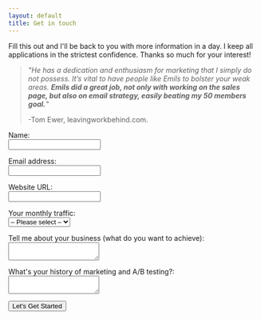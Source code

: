 ```yaml
---
layout: default
title: Get in touch
---
```


Fill this out and I'll be back to you with more information in a day. I keep all applications in the strictest confidence. Thanks so much for your interest!

> *"He has a dedication and enthusiasm for marketing that I simply do not possess. It’s vital to have people like Emils to bolster your weak areas. **Emils did a great job, not only with working on the sales page, but also on email strategy, easily beating my 50 members goal.**"*
>
> -Tom Ewer, leavingworkbehind.com.


<form action="http://formspree.io/emils.veveris@gmail.com" method="POST" id="my-form" class="pure-form">
<p>Name:
<br><input name="first_name" type="text" required></p>

<p>Email address:
<br><input name="email" type="email" required></p>

<p>Website URL:
<br><input name="url" type="text" required></p>

<p>Your monthly traffic:
<br><select name="visitors_per_month" required>
<option value="">&ndash; Please select &ndash;</option>
<option value="Under 5k">Under 5k</option>
<option value="5k - 50k">5k - 50k</option>
<option value="50k - 100k">50k - 100k</option>
<option value="100k +">100k +</option>
</select>
</p>

<p>Tell me about your business (what do you want to achieve):
<br><textarea name="goal" required></textarea></p>

<p>What's your history of marketing and A/B testing?:
<br><textarea name="goal" required></textarea></p>

<p><button type="submit" class="pure-button pure-button-primary">Let's Get Started</button></p>

<input name="_next" type="hidden" value="http://www.emilsw.com/thanks">
<input name="_subject" type="hidden" value="EW Application">
</form>







